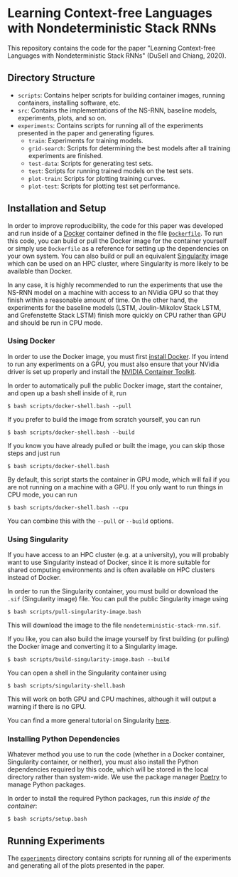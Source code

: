 # Learning Context-free Languages with Nondeterministic Stack RNNs

This repository contains the code for the paper "Learning Context-free
Languages with Nondeterministic Stack RNNs" (DuSell and Chiang, 2020).

## Directory Structure

* `scripts`: Contains helper scripts for building container images, running
  containers, installing software, etc.
* `src`: Contains the implementations of the NS-RNN, baseline models,
  experiments, plots, and so on.
* `experiments`: Contains scripts for running all of the experiments presented
  in the paper and generating figures.
  * `train`: Experiments for training models.
  * `grid-search`: Scripts for determining the best models after all training
    experiments are finished.
  * `test-data`: Scripts for generating test sets.
  * `test`: Scripts for running trained models on the test sets.
  * `plot-train`: Scripts for plotting training curves.
  * `plot-test`: Scripts for plotting test set performance.

## Installation and Setup

In order to improve reproducibility, the code for this paper was developed and
run inside of a [Docker](https://www.docker.com/) container defined in the file
[`Dockerfile`](Dockerfile). To run this code, you can build or pull the Docker
image for the container yourself or simply use `Dockerfile` as a reference for
setting up the dependencies on your own system. You can also build or pull an
equivalent [Singularity](https://sylabs.io/docs/#singularity) image which can
be used on an HPC cluster, where Singularity is more likely to be available
than Docker.

In any case, it is highly recommended to run the experiments that use the
NS-RNN model on a machine with access to an NVidia GPU so that they finish
within a reasonable amount of time. On the other hand, the experiments for the
baseline models (LSTM, Joulin-Mikolov Stack LSTM, and Grefenstette Stack LSTM)
finish more quickly on CPU rather than GPU and should be run in CPU mode.

### Using Docker

In order to use the Docker image, you must first
[install Docker](https://www.docker.com/get-started).
If you intend to run any experiments on a GPU, you must also ensure that your
NVidia driver is set up properly and install the
[NVIDIA Container Toolkit](https://www.docker.com/get-started).

In order to automatically pull the public Docker image, start the container,
and open up a bash shell inside of it, run

    $ bash scripts/docker-shell.bash --pull

If you prefer to build the image from scratch yourself, you can run

    $ bash scripts/docker-shell.bash --build

If you know you have already pulled or built the image, you can skip those
steps and just run

    $ bash scripts/docker-shell.bash

By default, this script starts the container in GPU mode, which will fail if
you are not running on a machine with a GPU. If you only want to run things in
CPU mode, you can run

    $ bash scripts/docker-shell.bash --cpu

You can combine this with the `--pull` or `--build` options.

### Using Singularity

If you have access to an HPC cluster (e.g. at a university), you will probably
want to use Singularity instead of Docker, since it is more suitable for shared
computing environments and is often available on HPC clusters instead of
Docker.

In order to run the Singularity container, you must build or download the
`.sif` (Singularity image) file. You can pull the public Singularity image
using

    $ bash scripts/pull-singularity-image.bash

This will download the image to the file `nondeterministic-stack-rnn.sif`.

If you like, you can also build the image yourself by first building (or
pulling) the Docker image and converting it to a Singularity image.

    $ bash scripts/build-singularity-image.bash --build

You can open a shell in the Singularity container using

    $ bash scripts/singularity-shell.bash

This will work on both GPU and CPU machines, although it will output a warning
if there is no GPU.

You can find a more general tutorial on Singularity
[here](https://github.com/bdusell/singularity-tutorial).

### Installing Python Dependencies

Whatever method you use to run the code (whether in a Docker container,
Singularity container, or neither), you must also install the Python
dependencies required by this code, which will be stored in the local
directory rather than system-wide. We use the package manager
[Poetry](https://python-poetry.org/) to manage Python packages.

In order to install the required Python packages, run this *inside of the
container*:

    $ bash scripts/setup.bash

## Running Experiments

The [`experiments`](experiments) directory contains scripts for running all of
the experiments and generating all of the plots presented in the paper.

